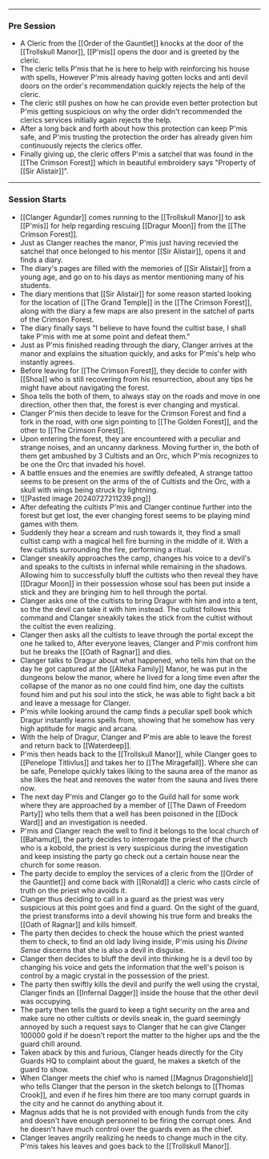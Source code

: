 ___
### Pre Session

 - A Cleric from the [[Order of the Gauntlet]] knocks at the door of the [[Trollskull Manor]], [[P'mis]] opens the door and is greeted by the cleric.
 - The cleric tells P'mis that he is here to help with reinforcing his house with spells, However P'mis already having gotten locks and anti devil doors on the order's recommendation quickly rejects the help of the cleric.
 - The cleric still pushes on how he can provide even better protection but P'mis getting suspicious on why the order didn't recommended the clerics services initially again rejects the help.
 - After a long back and forth about how this protection can keep P'mis safe, and P'mis trusting the protection the order has already given him continuously rejects the clerics offer.
 - Finally giving up, the cleric offers P'mis a satchel that was found in the [[The Crimson Forest]] which in beautiful embroidery says "Property of [[Sir Alistair]]".
 ___
### Session Starts

- [[Clanger Agundar]] comes running to the [[Trollskull Manor]] to ask [[P'mis]] for help regarding rescuing [[Dragur Moon]] from the [[The Crimson Forest]].
- Just as Clanger reaches the manor, P'mis just having recevied the satchel that once belonged to his mentor [[Sir Alistair]], opens it and finds a diary.
- The diary's pages are filled with the memories of [[Sir Alistair]] from a young age, and go on to his days as mentor mentioning many of his students.
- The diary mentions that [[Sir Alistair]] for some reason started looking for the location of [[The Grand Temple]] in the [[The Crimson Forest]], along with the diary a few maps are also present in the satchel of parts of the Crimson Forest.
- The diary finally says "I believe to have found the cultist base, I shall take P'mis with me at some point and defeat them."
- Just as P'mis finished reading through the diary, Clanger arrives at the manor and explains the situation quickly, and asks for P'mis's help who instantly agrees.
- Before leaving for [[The Crimson Forest]], they decide to confer with [[Shoa]] who is still recovering from his resurrection, about any tips he might have about navigating the forest.
- Shoa tells the both of them, to always stay on the roads and move in one direction, other then that, the forest is ever changing and mystical.
- Clanger P'mis then decide to leave for the Crimson Forest and find a fork in the road, with one sign pointing to [[The Golden Forest]], and the other to [[The Crimson Forest]].
- Upon entering the forest, they are encountered with a peculiar and strange noises, and an uncanny darkness. Moving further in, the both of them get ambushed by 3 Cultists and an Orc, which P'mis recognizes to be one the Orc that invaded his hovel.
- A battle ensues and the enemies are swiftly defeated, A strange tattoo seems to be present on the arms of the of Cultists and the Orc, with a skull with wings being struck by lightning.
- ![[Pasted image 20240727211239.png]]
- After defeating the cultists P'mis and Clanger continue further into the forest but get lost, the ever changing forest seems to be playing mind games with them.
- Suddenly they hear a scream and rush towards it, they find a small cultist camp with a magical hell fire burning in the middle of it. With a few cultists surrounding the fire, performing a ritual.
- Clanger sneakily approaches the camp, changes his voice to a devil's and speaks to the cultists in infernal while remaining in the shadows. Allowing him to successfully bluff the cultists who then reveal they have [[Dragur Moon]] in their possession whose soul has been put inside a stick and they are bringing him to hell through the portal.
- Clanger asks one of the cultists to bring Dragur with him and into a tent, so the the devil can take it with him instead. The cultist follows this command and Clanger sneakily takes the stick from the cultist without the cultist the even realizing.
- Clanger then asks all the cultists to leave through the portal except the one he talked to, After everyone leaves, Clanger and P'mis confront him but he breaks the [[Oath of Ragnar]] and dies.
- Clanger talks to Dragur about what happened, who tells him that on the day he got captured at the [[Alteka Family]] Manor, he was put in the dungeons below the manor, where he lived for a long time even after the collapse of the manor as no one could find him, one day the cultists found him and put his soul into the stick, he was able to fight back a bit and leave a message for Clanger.
- P'mis while looking around the camp finds a peculiar spell book which Dragur instantly learns spells from, showing that he somehow has very high aptitude for magic and arcana.
- With the help of Dragur, Clanger and P'mis are able to leave the forest and return back to [[Waterdeep]].
- P'mis then heads back to the [[Trollskull Manor]], while Clanger goes to [[Penelope Titlivlus]] and takes her to [[The Miragefall]]. Where she can be safe, Penelope quickly takes liking to the sauna area of the manor as she likes the heat and removes the water from the sauna and lives there now.
- The next day P'mis and Clanger go to the Guild hall for some work where they are approached by a member of [[The Dawn of Freedom Party]] who tells them that a well has been poisoned in the [[Dock Ward]] and an investigation is needed.
- P'mis and Clanger reach the well to find it belongs to the local church of [[Bahamut]], the party decides to interrogate the priest of the church who is a kobold, the priest is very suspicious during the investigation and keep insisting the party go check out a certain house near the church for some reason.
- The party decide to employ the services of a cleric from the [[Order of the Gauntlet]] and come back with [[Ronald]] a cleric who casts circle of truth on the priest who avoids it.
- Clanger thus deciding to call in a guard as the priest was very suspicious at this point goes and find a guard. On the sight of the guard, the priest transforms into a devil showing his true form and breaks the [[Oath of Ragnar]] and kills himself.
- The party then decides to check the house which the priest wanted them to check, to find an old lady living inside, P'mis using his *Divine Sense* discerns that she is also a devil in disguise.
- Clanger then decides to bluff the devil into thinking he is a devil too by changing his voice and gets the information that the well's poison is control by a magic crystal in the possession of the priest.
- The party then swiftly kills the devil and purify the well using the crystal, Clanger finds an [[Infernal Dagger]] inside the house that the other devil was occupying.
- The party then tells the guard to keep a tight security on the area and make sure no other cultists or devils sneak in, the guard seemingly annoyed by such a request says to Clanger that he can give Clanger 100000 gold if he doesn't report the matter to the higher ups and the the guard chill around.
- Taken aback by this and furious, Clanger heads directly for the City Guards HQ to complaint about the guard, he makes a sketch of the guard to show.
- When Clanger meets the chief who is named [[Magnus Dragonshield]] who tells Clanger that the person in the sketch belongs to [[Thomas Crook]], and even if he fires him there are too many corrupt guards in the city and he cannot do anything about it.
- Magnus adds that he is not provided with enough funds from the city and doesn't have enough personnel to be firing the corrupt ones. And he doesn't have much control over the guards even as the chief.
- Clanger leaves angrily realizing he needs to change much in the city. P'mis takes his leaves and goes back to the [[Trollskull Manor]].